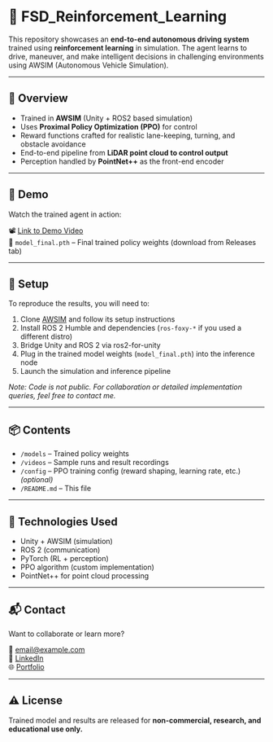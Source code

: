 # 🧠 FSD_Reinforcement_Learning

This repository showcases an **end-to-end autonomous driving system** trained using **reinforcement learning** in simulation. The agent learns to drive, maneuver, and make intelligent decisions in challenging environments using AWSIM (Autonomous Vehicle Simulation).

---

## 🚗 Overview

- Trained in **AWSIM** (Unity + ROS2 based simulation)
- Uses **Proximal Policy Optimization (PPO)** for control
- Reward functions crafted for realistic lane-keeping, turning, and obstacle avoidance
- End-to-end pipeline from **LiDAR point cloud to control output**
- Perception handled by **PointNet++** as the front-end encoder

---

## 🎥 Demo

Watch the trained agent in action:

📽️ [Link to Demo Video](#)  
📁 `model_final.pth` – Final trained policy weights (download from Releases tab)

---

## 🧪 Setup

To reproduce the results, you will need to:

1. Clone [AWSIM](https://github.com/tier4/AWSIM) and follow its setup instructions
2. Install ROS 2 Humble and dependencies (`ros-foxy-*` if you used a different distro)
3. Bridge Unity and ROS 2 via ros2-for-unity
4. Plug in the trained model weights (`model_final.pth`) into the inference node
5. Launch the simulation and inference pipeline

*Note: Code is not public. For collaboration or detailed implementation queries, feel free to contact me.*

---

## 📦 Contents

- `/models` – Trained policy weights  
- `/videos` – Sample runs and result recordings  
- `/config` – PPO training config (reward shaping, learning rate, etc.) *(optional)*
- `/README.md` – This file  

---

## 🤖 Technologies Used

- Unity + AWSIM (simulation)
- ROS 2 (communication)
- PyTorch (RL + perception)
- PPO algorithm (custom implementation)
- PointNet++ for point cloud processing

---

## 📬 Contact

Want to collaborate or learn more?

📧 email@example.com  
🔗 [LinkedIn](https://linkedin.com/in/your-profile)  
🌐 [Portfolio](https://your-site.com)

---

## ⚠️ License

Trained model and results are released for **non-commercial, research, and educational use only.**
